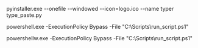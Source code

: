 
pyinstaller.exe --onefile --windowed --icon=logo.ico --name typer type_paste.py


powershell.exe -ExecutionPolicy Bypass -File "C:\Scripts\run_script.ps1"

powershellw.exe -ExecutionPolicy Bypass -File "C:\Scripts\run_script.ps1"
